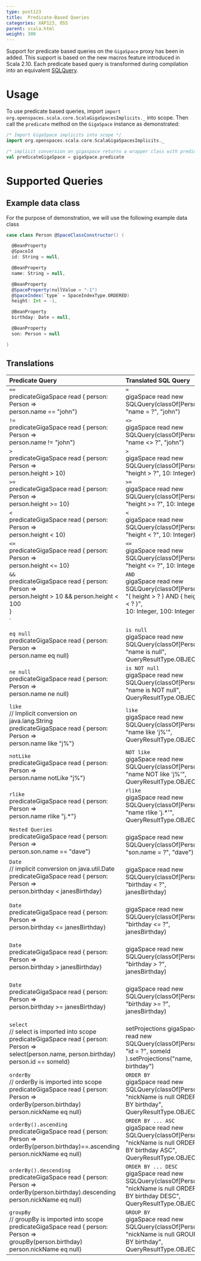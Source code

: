 ```yaml
---
type: post123
title:  Predicate-Based Queries
categories: XAP123, OSS
parent: scala.html
weight: 300
---
```



 

Support for predicate based queries on the `GigaSpace` proxy has been in added. This support is based on the new macros feature introduced in Scala 2.10.  Each predicate based query is transformed during compilation into an equivalent [SQLQuery](./query-sql.html).


# Usage

To use predicate based queries, import `import org.openspaces.scala.core.ScalaGigaSpacesImplicits._` into scope. Then call the `predicate` method on the `GigaSpace` instance as demonstrated:


```scala
/* Import GigaSpace implicits into scope */
import org.openspaces.scala.core.ScalaGigaSpacesImplicits._

/* implicit conversion on gigaspace returns a wrapper class with predicate based query methods */
val predicateGigaSpace = gigaSpace.predicate
```

# Supported Queries

## Example data class

For the purpose of demonstration, we will use the following example data class


```scala
case class Person @SpaceClassConstructor() (

  @BeanProperty
  @SpaceId
  id: String = null,

  @BeanProperty
  name: String = null,

  @BeanProperty
  @SpaceProperty(nullValue = "-1")
  @SpaceIndex(`type` = SpaceIndexType.ORDERED)
  height: Int = -1,

  @BeanProperty
  birthday: Date = null,

  @BeanProperty
  son: Person = null

)
```

## Translations


|Predicate Query|Translated SQL Query|
|:--------------|:-------------------|
|`==` <br> predicateGigaSpace read { person: Person => <br> person.name == "john"} | `=` <br> gigaSpace read new SQLQuery(classOf[Person], <br>  "name = ?", "john") |
|`!=` <br> predicateGigaSpace read { person: Person =><br>  person.name != "john"} | `<>` <br> gigaSpace read new SQLQuery(classOf[Person], <br> "name <> ?", "john") |
|`>`  <br> predicateGigaSpace read { person: Person =><br>  person.height > 10}| `>` <br>gigaSpace read new SQLQuery(classOf[Person], <br> "height > ?", 10: Integer)|
|`>=` <br> predicateGigaSpace read { person: Person =><br>  person.height >= 10} | `>=` <br> gigaSpace read new SQLQuery(classOf[Person], <br>  "height >= ?", 10: Integer) |
|`<`  <br> predicateGigaSpace read { person: Person =><br> person.height < 10}| `<` <br>  gigaSpace read new SQLQuery(classOf[Person], <br> "height < ?", 10: Integer)|
|`<=` <br> predicateGigaSpace read { person: Person =><br>  person.height <= 10} | `<=`<br>  gigaSpace read new SQLQuery(classOf[Person], <br>  "height <= ?", 10: Integer) |
|`&&` <br> predicateGigaSpace read { person: Person =><br>  person.height > 10 && person.height < 100<br>} | `AND`<br> gigaSpace read new SQLQuery(classOf[Person], <br>  "( height > ? ) AND ( height < ? )", <br>  10: Integer, 100: Integer)|
|`||` <br> predicateGigaSpace read { person: Person =><br>  person.height < 10 \| person.height > 100<br>} | `OR`<br> gigaSpace read new SQLQuery(classOf[Person], <br> "( height < ? ) OR ( height > ? )", <br>  10: Integer, 100: Integer) |
|`eq null` <br> predicateGigaSpace read { person: Person =><br>  person.name eq null} | `is null`<br> gigaSpace read new SQLQuery(classOf[Person], <br> "name is null", QueryResultType.OBJECT ) |
|`ne null` <br> predicateGigaSpace read { person: Person =><br>  person.name ne null} | `is NOT null`<br> gigaSpace read new SQLQuery(classOf[Person], <br> "name is NOT null", QueryResultType.OBJECT) |
|`like` <br>//  Implicit conversion on java.lang.String<br>predicateGigaSpace read { person: Person =><br>  person.name like "j%"}| `like`<br> gigaSpace read new SQLQuery(classOf[Person], <br>  "name like 'j%'", QueryResultType.OBJECT) |
|`notLike` <br>predicateGigaSpace read { person: Person =><br>  person.name notLike "j%"} | `NOT like`<br> gigaSpace read new SQLQuery(classOf[Person], <br> "name NOT like 'j%'", QueryResultType.OBJECT) |
|`rlike` <br>predicateGigaSpace read { person: Person =><br>  person.name rlike "j.\*"} | `rlike`<br> gigaSpace read new SQLQuery(classOf[Person], <br> "name rlike 'j.\*'", QueryResultType.OBJECT) |
|`Nested Queries` <br> predicateGigaSpace read { person: Person =><br> person.son.name == "dave"} |<br>gigaSpace read new SQLQuery(classOf[Person], <br> "son.name = ?", "dave") |
|`Date` <br>// implicit conversion on java.util.Date<br>predicateGigaSpace read { person: Person =><br>  person.birthday < janesBirthday} |<br>gigaSpace read new SQLQuery(classOf[Person], <br>  "birthday < ?", janesBirthday) |
|`Date` <br> predicateGigaSpace read { person: Person =><br> person.birthday <= janesBirthday} |<br>gigaSpace read new SQLQuery(classOf[Person], <br> "birthday <= ?", janesBirthday) |
|`Date` <br> predicateGigaSpace read { person: Person =><br>  person.birthday > janesBirthday} |<br>gigaSpace read new SQLQuery(classOf[Person], <br> "birthday > ?", janesBirthday) |
|`Date` <br> predicateGigaSpace read { person: Person =><br>  person.birthday >= janesBirthday} |<br>gigaSpace read new SQLQuery(classOf[Person], <br> "birthday >= ?", janesBirthday) |
|`select` <br>// select is imported into scope<br>predicateGigaSpace read { person: Person =><br> select(person.name, person.birthday)<br> person.id == someId} | <br>setProjections gigaSpace read new SQLQuery(classOf[Person], <br> "id = ?", someId<br>).setProjections("name, birthday") |
|`orderBy`<br>// orderBy is imported into scope<br>predicateGigaSpace read { person: Person =><br> orderBy(person.birthday)<br>  person.nickName eq null} | `ORDER BY`<br> gigaSpace read new SQLQuery(classOf[Person], <br>  "nickName is null ORDER BY birthday", <br>  QueryResultType.OBJECT) |
|`orderBy().ascending`<br>predicateGigaSpace read { person: Person =><br>  orderBy(person.birthday)==.ascending<br> person.nickName eq null} | `ORDER BY ... ASC`<br> gigaSpace read new SQLQuery(classOf[Person], <br> "nickName is null ORDER BY birthday ASC", <br>  QueryResultType.OBJECT) |
|`orderBy().descending`<br>predicateGigaSpace read { person: Person =><br>  orderBy(person.birthday).descending<br> person.nickName eq null} | `ORDER BY ... DESC`<br> gigaSpace read new SQLQuery(classOf[Person], <br>  "nickName is null ORDER BY birthday DESC", <br>  QueryResultType.OBJECT) |
|`groupBy`<br>// groupBy is imported into scope<br>predicateGigaSpace read { person: Person =><br>  groupBy(person.birthday)<br>  person.nickName eq null} | `GROUP BY`<br> gigaSpace read new SQLQuery(classOf[Person], <br>  "nickName is null GROUP BY birthday", <br>  QueryResultType.OBJECT) |
